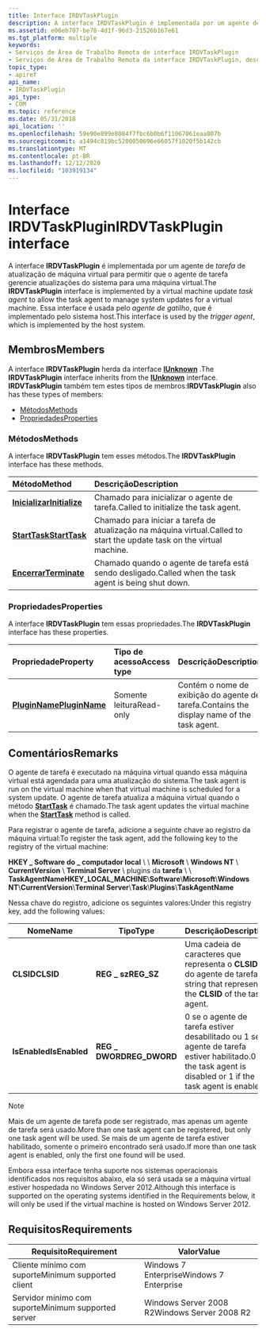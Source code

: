 ```yaml
---
title: Interface IRDVTaskPlugin
description: A interface IRDVTaskPlugin é implementada por um agente de tarefa de atualização de máquina virtual para permitir que o agente de tarefa gerencie atualizações do sistema para uma máquina virtual.
ms.assetid: e06eb707-be78-4d1f-96d3-21526b167e61
ms.tgt_platform: multiple
keywords:
- Serviços de Área de Trabalho Remota de interface IRDVTaskPlugin
- Serviços de Área de Trabalho Remota da interface IRDVTaskPlugin, descrita
topic_type:
- apiref
api_name:
- IRDVTaskPlugin
api_type:
- COM
ms.topic: reference
ms.date: 05/31/2018
api_location: ''
ms.openlocfilehash: 59e90e899e8084f7fbc6b0b6f11067061eaa807b
ms.sourcegitcommit: a1494c819bc5200050696e66057f1020f5b142cb
ms.translationtype: MT
ms.contentlocale: pt-BR
ms.lasthandoff: 12/12/2020
ms.locfileid: "103919134"
---
```

# <a name="irdvtaskplugin-interface"></a><span data-ttu-id="83dc6-105">Interface IRDVTaskPlugin</span><span class="sxs-lookup"><span data-stu-id="83dc6-105">IRDVTaskPlugin interface</span></span>

<span data-ttu-id="83dc6-106">A interface **IRDVTaskPlugin** é implementada por um agente de *tarefa* de atualização de máquina virtual para permitir que o agente de tarefa gerencie atualizações do sistema para uma máquina virtual.</span><span class="sxs-lookup"><span data-stu-id="83dc6-106">The **IRDVTaskPlugin** interface is implemented by a virtual machine update *task agent* to allow the task agent to manage system updates for a virtual machine.</span></span> <span data-ttu-id="83dc6-107">Essa interface é usada pelo *agente de gatilho*, que é implementado pelo sistema host.</span><span class="sxs-lookup"><span data-stu-id="83dc6-107">This interface is used by the *trigger agent*, which is implemented by the host system.</span></span>

## <a name="members"></a><span data-ttu-id="83dc6-108">Membros</span><span class="sxs-lookup"><span data-stu-id="83dc6-108">Members</span></span>

<span data-ttu-id="83dc6-109">A interface **IRDVTaskPlugin** herda da interface [**IUnknown**](/windows/desktop/api/unknwn/nn-unknwn-iunknown) .</span><span class="sxs-lookup"><span data-stu-id="83dc6-109">The **IRDVTaskPlugin** interface inherits from the [**IUnknown**](/windows/desktop/api/unknwn/nn-unknwn-iunknown) interface.</span></span> <span data-ttu-id="83dc6-110">**IRDVTaskPlugin** também tem estes tipos de membros:</span><span class="sxs-lookup"><span data-stu-id="83dc6-110">**IRDVTaskPlugin** also has these types of members:</span></span>

-   [<span data-ttu-id="83dc6-111">Métodos</span><span class="sxs-lookup"><span data-stu-id="83dc6-111">Methods</span></span>](#methods)
-   [<span data-ttu-id="83dc6-112">Propriedades</span><span class="sxs-lookup"><span data-stu-id="83dc6-112">Properties</span></span>](#properties)

### <a name="methods"></a><span data-ttu-id="83dc6-113">Métodos</span><span class="sxs-lookup"><span data-stu-id="83dc6-113">Methods</span></span>

<span data-ttu-id="83dc6-114">A interface **IRDVTaskPlugin** tem esses métodos.</span><span class="sxs-lookup"><span data-stu-id="83dc6-114">The **IRDVTaskPlugin** interface has these methods.</span></span>



| <span data-ttu-id="83dc6-115">Método</span><span class="sxs-lookup"><span data-stu-id="83dc6-115">Method</span></span>                                          | <span data-ttu-id="83dc6-116">Descrição</span><span class="sxs-lookup"><span data-stu-id="83dc6-116">Description</span></span>                                                        |
|:------------------------------------------------|:-------------------------------------------------------------------|
| [<span data-ttu-id="83dc6-117">**Inicializar**</span><span class="sxs-lookup"><span data-stu-id="83dc6-117">**Initialize**</span></span>](irdvtaskplugin-initialize.md) | <span data-ttu-id="83dc6-118">Chamado para inicializar o agente de tarefa.</span><span class="sxs-lookup"><span data-stu-id="83dc6-118">Called to initialize the task agent.</span></span><br/>                    |
| [<span data-ttu-id="83dc6-119">**StartTask**</span><span class="sxs-lookup"><span data-stu-id="83dc6-119">**StartTask**</span></span>](irdvtaskplugin-starttask.md)   | <span data-ttu-id="83dc6-120">Chamado para iniciar a tarefa de atualização na máquina virtual.</span><span class="sxs-lookup"><span data-stu-id="83dc6-120">Called to start the update task on the virtual machine.</span></span><br/> |
| [<span data-ttu-id="83dc6-121">**Encerrar**</span><span class="sxs-lookup"><span data-stu-id="83dc6-121">**Terminate**</span></span>](irdvtaskplugin-terminate.md)   | <span data-ttu-id="83dc6-122">Chamado quando o agente de tarefa está sendo desligado.</span><span class="sxs-lookup"><span data-stu-id="83dc6-122">Called when the task agent is being shut down.</span></span><br/>          |



 

### <a name="properties"></a><span data-ttu-id="83dc6-123">Propriedades</span><span class="sxs-lookup"><span data-stu-id="83dc6-123">Properties</span></span>

<span data-ttu-id="83dc6-124">A interface **IRDVTaskPlugin** tem essas propriedades.</span><span class="sxs-lookup"><span data-stu-id="83dc6-124">The **IRDVTaskPlugin** interface has these properties.</span></span>



| <span data-ttu-id="83dc6-125">Propriedade</span><span class="sxs-lookup"><span data-stu-id="83dc6-125">Property</span></span>                                                   | <span data-ttu-id="83dc6-126">Tipo de acesso</span><span class="sxs-lookup"><span data-stu-id="83dc6-126">Access type</span></span>          | <span data-ttu-id="83dc6-127">Descrição</span><span class="sxs-lookup"><span data-stu-id="83dc6-127">Description</span></span>                                             |
|:-----------------------------------------------------------|:---------------------|:--------------------------------------------------------|
| [<span data-ttu-id="83dc6-128">**PluginName**</span><span class="sxs-lookup"><span data-stu-id="83dc6-128">**PluginName**</span></span>](irdvtaskplugin-pluginname.md)<br/> | <span data-ttu-id="83dc6-129">Somente leitura</span><span class="sxs-lookup"><span data-stu-id="83dc6-129">Read-only</span></span><br/> | <span data-ttu-id="83dc6-130">Contém o nome de exibição do agente de tarefa.</span><span class="sxs-lookup"><span data-stu-id="83dc6-130">Contains the display name of the task agent.</span></span><br/> |



 

## <a name="remarks"></a><span data-ttu-id="83dc6-131">Comentários</span><span class="sxs-lookup"><span data-stu-id="83dc6-131">Remarks</span></span>

<span data-ttu-id="83dc6-132">O agente de tarefa é executado na máquina virtual quando essa máquina virtual está agendada para uma atualização do sistema.</span><span class="sxs-lookup"><span data-stu-id="83dc6-132">The task agent is run on the virtual machine when that virtual machine is scheduled for a system update.</span></span> <span data-ttu-id="83dc6-133">O agente de tarefa atualiza a máquina virtual quando o método [**StartTask**](irdvtaskplugin-starttask.md) é chamado.</span><span class="sxs-lookup"><span data-stu-id="83dc6-133">The task agent updates the virtual machine when the [**StartTask**](irdvtaskplugin-starttask.md) method is called.</span></span>

<span data-ttu-id="83dc6-134">Para registrar o agente de tarefa, adicione a seguinte chave ao registro da máquina virtual:</span><span class="sxs-lookup"><span data-stu-id="83dc6-134">To register the task agent, add the following key to the registry of the virtual machine:</span></span>

<span data-ttu-id="83dc6-135">**HKEY \_ Software do \_ computador local** \\  \\ **Microsoft** \\ **Windows NT** \\ **CurrentVersion** \\ **Terminal Server** \\ plugins da **tarefa** \\  \\ **TaskAgentName**</span><span class="sxs-lookup"><span data-stu-id="83dc6-135">**HKEY\_LOCAL\_MACHINE**\\**Software**\\**Microsoft**\\**Windows NT**\\**CurrentVersion**\\**Terminal Server**\\**Task**\\**Plugins**\\**TaskAgentName**</span></span>

<span data-ttu-id="83dc6-136">Nessa chave do registro, adicione os seguintes valores:</span><span class="sxs-lookup"><span data-stu-id="83dc6-136">Under this registry key, add the following values:</span></span>



| <span data-ttu-id="83dc6-137">Nome</span><span class="sxs-lookup"><span data-stu-id="83dc6-137">Name</span></span>                     | <span data-ttu-id="83dc6-138">Tipo</span><span class="sxs-lookup"><span data-stu-id="83dc6-138">Type</span></span>                      | <span data-ttu-id="83dc6-139">Descrição</span><span class="sxs-lookup"><span data-stu-id="83dc6-139">Description</span></span>                                                                   |
|--------------------------|---------------------------|-------------------------------------------------------------------------------|
| <span data-ttu-id="83dc6-140">**CLSID**</span><span class="sxs-lookup"><span data-stu-id="83dc6-140">**CLSID**</span></span><br/>     | <span data-ttu-id="83dc6-141">**REG \_ sz**</span><span class="sxs-lookup"><span data-stu-id="83dc6-141">**REG\_SZ**</span></span><br/>    | <span data-ttu-id="83dc6-142">Uma cadeia de caracteres que representa o **CLSID** do agente de tarefa.</span><span class="sxs-lookup"><span data-stu-id="83dc6-142">A string that represents the **CLSID** of the task agent.</span></span><br/>          |
| <span data-ttu-id="83dc6-143">**IsEnabled**</span><span class="sxs-lookup"><span data-stu-id="83dc6-143">**IsEnabled**</span></span><br/> | <span data-ttu-id="83dc6-144">**REG \_ DWORD**</span><span class="sxs-lookup"><span data-stu-id="83dc6-144">**REG\_DWORD**</span></span><br/> | <span data-ttu-id="83dc6-145">0 se o agente de tarefa estiver desabilitado ou 1 se o agente de tarefa estiver habilitado.</span><span class="sxs-lookup"><span data-stu-id="83dc6-145">0 if the task agent is disabled or 1 if the task agent is enabled.</span></span><br/> |



 

> [!Note]  
> <span data-ttu-id="83dc6-146">Mais de um agente de tarefa pode ser registrado, mas apenas um agente de tarefa será usado.</span><span class="sxs-lookup"><span data-stu-id="83dc6-146">More than one task agent can be registered, but only one task agent will be used.</span></span> <span data-ttu-id="83dc6-147">Se mais de um agente de tarefa estiver habilitado, somente o primeiro encontrado será usado.</span><span class="sxs-lookup"><span data-stu-id="83dc6-147">If more than one task agent is enabled, only the first one found will be used.</span></span>

 

<span data-ttu-id="83dc6-148">Embora essa interface tenha suporte nos sistemas operacionais identificados nos requisitos abaixo, ela só será usada se a máquina virtual estiver hospedada no Windows Server 2012.</span><span class="sxs-lookup"><span data-stu-id="83dc6-148">Although this interface is supported on the operating systems identified in the Requirements below, it will only be used if the virtual machine is hosted on Windows Server 2012.</span></span>

## <a name="requirements"></a><span data-ttu-id="83dc6-149">Requisitos</span><span class="sxs-lookup"><span data-stu-id="83dc6-149">Requirements</span></span>



| <span data-ttu-id="83dc6-150">Requisito</span><span class="sxs-lookup"><span data-stu-id="83dc6-150">Requirement</span></span> | <span data-ttu-id="83dc6-151">Valor</span><span class="sxs-lookup"><span data-stu-id="83dc6-151">Value</span></span> |
|-------------------------------------|-----------------------------------|
| <span data-ttu-id="83dc6-152">Cliente mínimo com suporte</span><span class="sxs-lookup"><span data-stu-id="83dc6-152">Minimum supported client</span></span><br/> | <span data-ttu-id="83dc6-153">Windows 7 Enterprise</span><span class="sxs-lookup"><span data-stu-id="83dc6-153">Windows 7 Enterprise</span></span><br/>   |
| <span data-ttu-id="83dc6-154">Servidor mínimo com suporte</span><span class="sxs-lookup"><span data-stu-id="83dc6-154">Minimum supported server</span></span><br/> | <span data-ttu-id="83dc6-155">Windows Server 2008 R2</span><span class="sxs-lookup"><span data-stu-id="83dc6-155">Windows Server 2008 R2</span></span><br/> |



 

